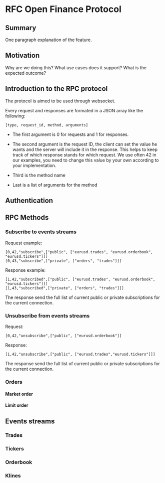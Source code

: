 # RFC Open Finance Protocol

## Summary

One paragraph explanation of the feature.

## Motivation

Why are we doing this? What use cases does it support? What is the expected outcome?

## Introduction to the RPC protocol

The protocol is aimed to be used through websocket.

Every request and responses are formated in a JSON array like the following:
```
[type, request_id, method, arguments]
```

- The first argument is 0 for requests and 1 for responses.

- The second argument is the request ID, the client can set the value he wants and the server will include it in the response. This helps to keep track of which response stands for which request. We use often 42 in our examples, you need to change this value by your own according to your implementation.

- Third is the method name

- Last is a list of arguments for the method

## Authentication

## RPC Methods
### Subscribe to events streams
Request example:
```
[0,42,"subscribe",["public", ["eurusd.trades", "eurusd.orderbook", "eurusd.tickers"]]]
[0,43,"subscribe",["private", ["orders", "trades"]]]
```

Response example:
```
[1,42,"subscribed",["public", ["eurusd.trades", "eurusd.orderbook", "eurusd.tickers"]]]
[1,43,"subscribed",["private", ["orders", "trades"]]]
```
The response send the full list of current public or private subscriptions for the current connection.

### Unsubscribe from events streams
Request:
```
[0,42,"unsubscribe",["public", ["eurusd.orderbook"]]
```

Response:
```
[1,42,"unsubscribe",["public", ["eurusd.trades","eurusd.tickers"]]]
```
The response send the full list of current public or private subscriptions for the current connection.

### Orders
#### Market order
#### Limit order

## Events streams
### Trades
### Tickers
### Orderbook
### Klines


